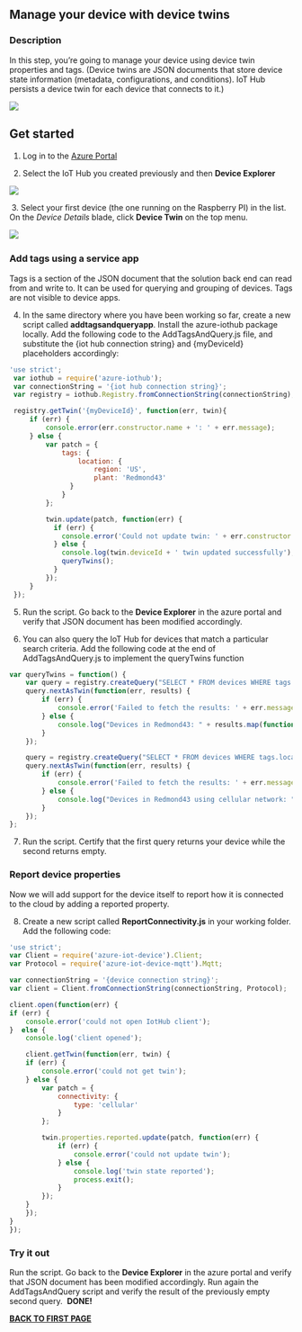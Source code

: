 ## Manage your device with device twins

### Description
In this step, you’re going to manage your device using device twin properties and tags.
(Device twins are JSON documents that store device state information (metadata, configurations, and conditions). IoT Hub persists a device twin for each device that connects to it.)

<img src="http://microservicebus.blob.core.windows.net/img/azurebootcamp_13.png"/>

## Get started

1.  Log in to the [Azure Portal](https://portal.azure.com/)

2.  Select the IoT Hub you created previously and then **Device Explorer**

<img src="http://microservicebus.blob.core.windows.net/img/azurebootcamp_11.png"/>

​
3. Select your first device (the one running on the Raspberry PI) in the list. On the *Device Details* blade, click **Device Twin** on the top menu. 

​<img src="http://microservicebus.blob.core.windows.net/img/azurebootcamp_12.png"/>


### Add tags using a service app
Tags is a section of the JSON document that the solution back end can read from and write to. It can be used for querying and grouping of devices. Tags are not visible to device apps.

4. In the same directory where you have been working so far, create a new script called **addtagsandqueryapp**. Install the azure-iothub package locally. Add the following code to the AddTagsAndQuery.js file, and substitute the {iot hub connection string} and {myDeviceId} placeholders accordingly:

```js
'use strict';
 var iothub = require('azure-iothub');
 var connectionString = '{iot hub connection string}';
 var registry = iothub.Registry.fromConnectionString(connectionString);

 registry.getTwin('{myDeviceId}', function(err, twin){
     if (err) {
         console.error(err.constructor.name + ': ' + err.message);
     } else {
         var patch = {
             tags: {
                 location: {
                     region: 'US',
                     plant: 'Redmond43'
               }
             }
         };

         twin.update(patch, function(err) {
           if (err) {
             console.error('Could not update twin: ' + err.constructor.name + ': ' + err.message);
           } else {
             console.log(twin.deviceId + ' twin updated successfully');
             queryTwins();
           }
         });
     }
 });
 ```
5. Run the script. Go back to the **Device Explorer** in the azure portal and verify that JSON document has been modified accordingly.

6. You can also query the IoT Hub for devices that match a particular search criteria. Add the following code at the end of AddTagsAndQuery.js to implement the queryTwins function

 ```js
 var queryTwins = function() {
     var query = registry.createQuery("SELECT * FROM devices WHERE tags.location.plant = 'Redmond43'", 100);
     query.nextAsTwin(function(err, results) {
         if (err) {
             console.error('Failed to fetch the results: ' + err.message);
         } else {
             console.log("Devices in Redmond43: " + results.map(function(twin) {return twin.deviceId}).join(','));
         }
     });

     query = registry.createQuery("SELECT * FROM devices WHERE tags.location.plant = 'Redmond43' AND properties.reported.connectivity.type = 'cellular'", 100);
     query.nextAsTwin(function(err, results) {
         if (err) {
             console.error('Failed to fetch the results: ' + err.message);
         } else {
             console.log("Devices in Redmond43 using cellular network: " + results.map(function(twin) {return twin.deviceId}).join(','));
         }
     });
 };
 ```

7. Run the script. Certify that the first query returns your device while the second returns empty.

### Report device properties

Now we will add support for the device itself to report how it is connected to the cloud by adding a reported property.

8. Create a new script called **ReportConnectivity.js** in your working folder. Add the following code:
 ```js
 'use strict';
 var Client = require('azure-iot-device').Client;
 var Protocol = require('azure-iot-device-mqtt').Mqtt;

 var connectionString = '{device connection string}';
 var client = Client.fromConnectionString(connectionString, Protocol);

 client.open(function(err) {
 if (err) {
     console.error('could not open IotHub client');
 }  else {
     console.log('client opened');

     client.getTwin(function(err, twin) {
     if (err) {
         console.error('could not get twin');
     } else {
         var patch = {
             connectivity: {
                 type: 'cellular'
             }
         };

         twin.properties.reported.update(patch, function(err) {
             if (err) {
                 console.error('could not update twin');
             } else {
                 console.log('twin state reported');
                 process.exit();
             }
         });
     }
     });
 }
 });
 ```

### Try it out
Run the script. Go back to the **Device Explorer** in the azure portal and verify that JSON document has been modified accordingly. Run again the AddTagsAndQuery script and verify the result of the previously empty second query.
​
**DONE!**

**[BACK TO FIRST PAGE](https://github.com/wmmihaa/azureiotbootcamp/blob/master/README.md)**